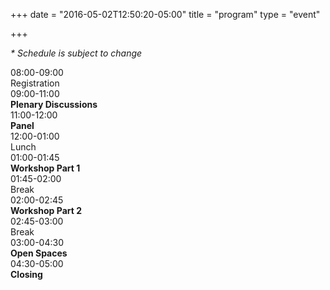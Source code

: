 +++
date = "2016-05-02T12:50:20-05:00"
title = "program"
type = "event"

+++
<p><em>* Schedule is subject to change</em></p>
<div class="span-15 append-bottom">
  <div class="span-15 last"></div>
  <div class="span-4">08:00-09:00</div><div class="span-10 last">Registration</div>
  <div class="span-4">09:00-11:00</div><div class="span-10 box last"><strong>Plenary Discussions</strong></div>
  <div class="span-4">11:00-12:00</div><div class="span-10 box last"><strong>Panel</strong></div>
  <div class="span-4">12:00-01:00</div><div class="span-10 append-bottom last">Lunch</div>
  <div class="span-4">01:00-01:45</div><div class="span-10 box append-bottom last"><strong>Workshop Part 1</strong></div>
  <div class="span-4">01:45-02:00</div><div class="span-10 append-bottom last">Break</div>
  <div class="span-4">02:00-02:45</div><div class="span-10 append-bottom box last"><strong>Workshop Part 2</strong></div>
  <div class="span-4">02:45-03:00</div><div class="span-10 append-bottom last">Break</div>
  <div class="span-4">03:00-04:30</div><div class="span-10 append-bottom box last"><strong>Open Spaces</strong></div>
  <div class="span-4">04:30-05:00</div><div class="span-10 append-bottom box last"><strong>Closing</strong></div>
</div>
